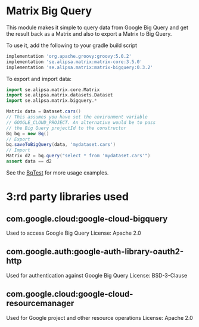 # Matrix Big Query

This module makes it simple to query data from Google Big Query and get the result back as a Matrix and also to export a Matrix to Big Query.

To use it, add the following to your gradle build script
```groovy
implementation 'org.apache.groovy:groovy:5.0.2'
implementation 'se.alipsa.matrix:matrix-core:3.5.0'
implementation 'se.alipsa.matrix:matrix-bigquery:0.3.2'
```
To export and import data:
```groovy
import se.alipsa.matrix.core.Matrix
import se.alipsa.matrix.datasets.Dataset
import se.alipsa.matrix.bigquery.*

Matrix data = Dataset.cars()
// This assumes you have set the environment variable
// GOOGLE_CLOUD_PROJECT. An alternative would be to pass
// the Big Query projectId to the constructor
Bq bq = new Bq()
// Export 
bq.saveToBigQuery(data, 'mydataset.cars')
// Import
Matrix d2 = bq.query("select * from 'mydataset.cars'")
assert data == d2
```
See the [BqTest](src/test/groovy/se/alipsa/matrix/bigquery/BqTest.groovy) for more usage examples.

# 3:rd party libraries used

## com.google.cloud:google-cloud-bigquery
Used to access Google Big Query
License: Apache 2.0

## com.google.auth:google-auth-library-oauth2-http
Used for authentication against Google Big Query
License: BSD-3-Clause

## com.google.cloud:google-cloud-resourcemanager
Used for Google project and other resource operations
License: Apache 2.0